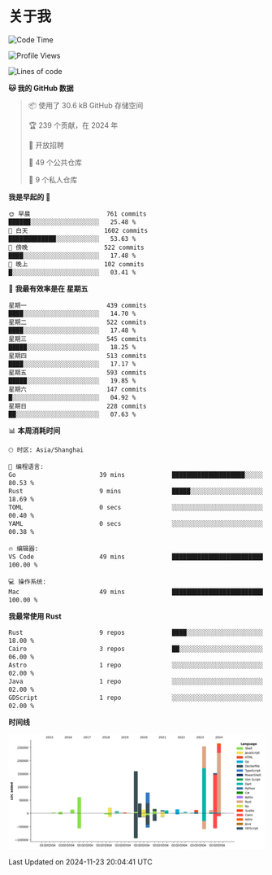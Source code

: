 # 关于我

<!--START_SECTION:waka-->
![Code Time](http://img.shields.io/badge/Code%20Time-3%2C327%20hrs%2031%20mins-blue)

![Profile Views](http://img.shields.io/badge/%E4%B8%AA%E4%BA%BA%E8%B5%84%E6%96%99%E8%A7%82%E7%9C%8B%E6%AC%A1%E6%95%B0-0-blue)

![Lines of code](https://img.shields.io/badge/%E4%BB%8E%E3%80%8CHello%20World%E3%80%8D%E8%B5%B7%E6%88%91%E5%B7%B2%E7%BB%8F%E5%86%99%E4%BA%86-1.2%20million%20%E8%A1%8C%E4%BB%A3%E7%A0%81-blue)

**🐱 我的 GitHub 数据** 

> 📦  使用了 30.6 kB GitHub 存储空间 
 > 
> 🏆 239 个贡献，在 2024 年
 > 
> 💼 开放招聘
 > 
> 📜 49 个公共仓库 
 > 
> 🔑 9 个私人仓库 
 > 
**我是早起的 🐤** 

```text
🌞 早晨                     761 commits         ██████░░░░░░░░░░░░░░░░░░░   25.48 % 
🌆 白天                     1602 commits        █████████████░░░░░░░░░░░░   53.63 % 
🌃 傍晚                     522 commits         ████░░░░░░░░░░░░░░░░░░░░░   17.48 % 
🌙 晚上                     102 commits         █░░░░░░░░░░░░░░░░░░░░░░░░   03.41 % 
```
📅 **我最有效率是在 星期五** 

```text
星期一                      439 commits         ████░░░░░░░░░░░░░░░░░░░░░   14.70 % 
星期二                      522 commits         ████░░░░░░░░░░░░░░░░░░░░░   17.48 % 
星期三                      545 commits         █████░░░░░░░░░░░░░░░░░░░░   18.25 % 
星期四                      513 commits         ████░░░░░░░░░░░░░░░░░░░░░   17.17 % 
星期五                      593 commits         █████░░░░░░░░░░░░░░░░░░░░   19.85 % 
星期六                      147 commits         █░░░░░░░░░░░░░░░░░░░░░░░░   04.92 % 
星期日                      228 commits         ██░░░░░░░░░░░░░░░░░░░░░░░   07.63 % 
```


📊 **本周消耗时间** 

```text
🕑︎ 时区: Asia/Shanghai

💬 编程语言: 
Go                       39 mins             ████████████████████░░░░░   80.53 % 
Rust                     9 mins              █████░░░░░░░░░░░░░░░░░░░░   18.69 % 
TOML                     0 secs              ░░░░░░░░░░░░░░░░░░░░░░░░░   00.40 % 
YAML                     0 secs              ░░░░░░░░░░░░░░░░░░░░░░░░░   00.38 % 

🔥 编辑器: 
VS Code                  49 mins             █████████████████████████   100.00 % 

💻 操作系统: 
Mac                      49 mins             █████████████████████████   100.00 % 
```

**我最常使用 Rust** 

```text
Rust                     9 repos             ████░░░░░░░░░░░░░░░░░░░░░   18.00 % 
Cairo                    3 repos             ██░░░░░░░░░░░░░░░░░░░░░░░   06.00 % 
Astro                    1 repo              ░░░░░░░░░░░░░░░░░░░░░░░░░   02.00 % 
Java                     1 repo              ░░░░░░░░░░░░░░░░░░░░░░░░░   02.00 % 
GDScript                 1 repo              ░░░░░░░░░░░░░░░░░░░░░░░░░   02.00 % 
```



**时间线**

![Lines of Code chart](https://raw.githubusercontent.com/catusax/catusax/master/assets/bar_graph.png)


 Last Updated on 2024-11-23 20:04:41 UTC
<!--END_SECTION:waka-->
